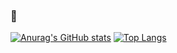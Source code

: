 ### 👋

[![Anurag's GitHub stats](https://github-readme-stats.vercel.app/api?username=arthurfaby)](https://github.com/anuraghazra/github-readme-stats)
[![Top Langs](https://github-readme-stats.vercel.app/api/top-langs/?username=arthurfaby&layout=compact)](https://github.com/anuraghazra/github-readme-stats)

<!--
**arthurfaby/arthurfaby** is a ✨ _special_ ✨ repository because its `README.md` (this file) appears on your GitHub profile.

Here are some ideas to get you started:

- 🔭 I’m currently working on ...
- 🌱 I’m currently learning ...
- 👯 I’m looking to collaborate on ...
- 🤔 I’m looking for help with ...
- 💬 Ask me about ...
- 📫 How to reach me: ...
- 😄 Pronouns: ...
- ⚡ Fun fact: ...
-->
